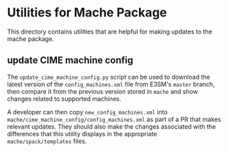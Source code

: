 # Utilities for Mache Package

This directory contains utilities that are helpful for making updates to the
mache package.

## update CIME machine config

The `update_cime_machine_config.py` script can be used to download the latest
version of the `config_machines.xml` file from E3SM's `master` branch, then
compare it from the previous version stored in `mache` and show changes related
to supported machines.

A developer can then copy `new_config_machines.xml` into
`mache/cime_machine_config/config_machines.xml` as part of a PR that makes
relevant updates. They should also make the changes associated with the
differences that this utility displays in the appropriate `mache/spack/templates` files.
